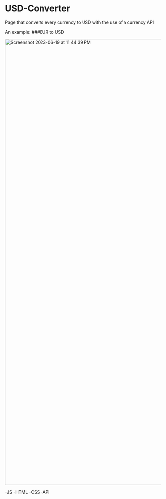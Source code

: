 # USD-Converter
Page that converts every currency to USD with the use of a currency API

An example: 
###EUR to USD 

<img width="1440" alt="Screenshot 2023-06-19 at 11 44 39 PM" src="https://github.com/MARYANNE67/USD-Converter/assets/93769788/db4eac02-8ee1-4150-a3cc-61e5e2146b02">

-JS
-HTML
-CSS 
-API 
